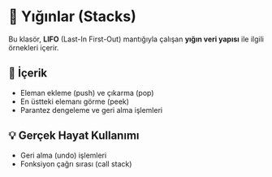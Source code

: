 
# 🧱 Yığınlar (Stacks)

Bu klasör, **LIFO** (Last-In First-Out) mantığıyla çalışan **yığın veri yapısı** ile ilgili örnekleri içerir.

## 🔹 İçerik
- Eleman ekleme (push) ve çıkarma (pop)
- En üstteki elemanı görme (peek)
- Parantez dengeleme ve geri alma işlemleri

## 💡 Gerçek Hayat Kullanımı
- Geri alma (undo) işlemleri
- Fonksiyon çağrı sırası (call stack)
